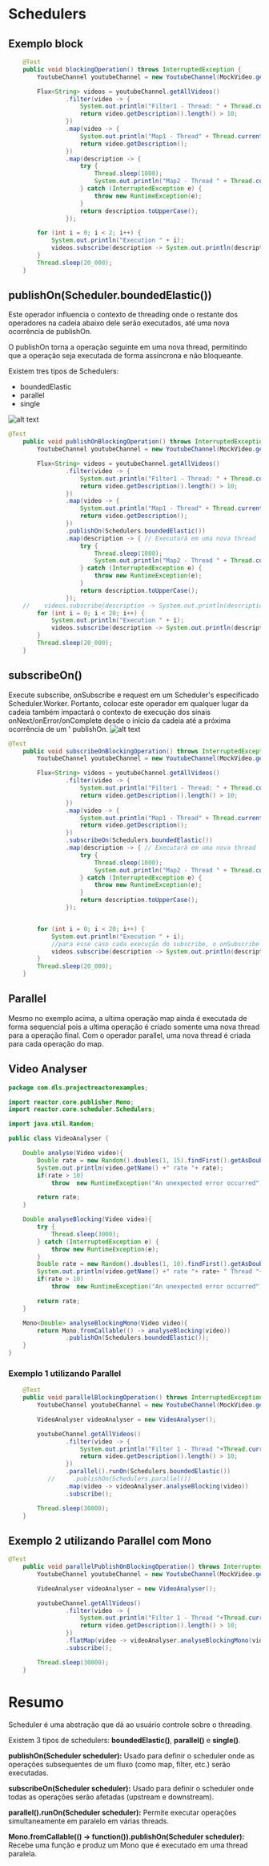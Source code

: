 # Schedulers

## Exemplo block

```java
    @Test
    public void blockingOperation() throws InterruptedException {
        YoutubeChannel youtubeChannel = new YoutubeChannel(MockVideo.generateVideos());

        Flux<String> videos = youtubeChannel.getAllVideos()
                .filter(video -> {
                    System.out.println("Filter1 - Thread: " + Thread.currentThread().getName());
                    return video.getDescription().length() > 10;
                })
                .map(video -> {
                    System.out.println("Map1 - Thread" + Thread.currentThread().getName());
                    return video.getDescription();
                })
                .map(description -> {
                    try {
                        Thread.sleep(1000);
                        System.out.println("Map2 - Thread " + Thread.currentThread().getName());
                    } catch (InterruptedException e) {
                        throw new RuntimeException(e);
                    }
                    return description.toUpperCase();
                });

        for (int i = 0; i < 2; i++) {
            System.out.println("Execution " + i);
            videos.subscribe(description -> System.out.println(description));
        }
        Thread.sleep(20_000);
    }
 ```

## publishOn(Scheduler.boundedElastic())

Este operador influencia o contexto de threading onde o restante dos operadores na cadeia abaixo dele serão executados, até uma nova ocorrência de publishOn.

O publishOn torna a operação seguinte em uma nova thread, permitindo que a operação seja executada de forma assíncrona e não bloqueante.

Existem tres tipos de Schedulers:
- boundedElastic
- parallel
- single

![alt text](image.png)

``` java
@Test
    public void publishOnBlockingOperation() throws InterruptedException {
        YoutubeChannel youtubeChannel = new YoutubeChannel(MockVideo.generateVideos3());

        Flux<String> videos = youtubeChannel.getAllVideos()
                .filter(video -> {
                    System.out.println("Filter1 - Thread: " + Thread.currentThread().getName());
                    return video.getDescription().length() > 10;
                })
                .map(video -> {
                    System.out.println("Map1 - Thread" + Thread.currentThread().getName());
                    return video.getDescription();
                })
                .publishOn(Schedulers.boundedElastic())
                .map(description -> { // Executará em uma nova thread
                    try {
                        Thread.sleep(1000);
                        System.out.println("Map2 - Thread " + Thread.currentThread().getName());
                    } catch (InterruptedException e) {
                        throw new RuntimeException(e);
                    }
                    return description.toUpperCase();
                });
    //    videos.subscribe(description -> System.out.println(description));
        for (int i = 0; i < 20; i++) {
            System.out.println("Execution " + i);
            videos.subscribe(description -> System.out.println(description));
        }
        Thread.sleep(20_000);
    }

```

## subscribeOn()

Execute subscribe, onSubscribe e request em um Scheduler's especificado Scheduler.Worker. Portanto, colocar este operador em qualquer lugar da cadeia também impactará o contexto de execução dos sinais onNext/onError/onComplete desde o início da cadeia até a próxima ocorrência de um ' publishOn.
![alt text](image-1.png)

```java
@Test
    public void subscribeOnBlockingOperation() throws InterruptedException {
        YoutubeChannel youtubeChannel = new YoutubeChannel(MockVideo.generateVideos3());

        Flux<String> videos = youtubeChannel.getAllVideos()
                .filter(video -> {
                    System.out.println("Filter1 - Thread: " + Thread.currentThread().getName());
                    return video.getDescription().length() > 10;
                })
                .map(video -> {
                    System.out.println("Map1 - Thread" + Thread.currentThread().getName());
                    return video.getDescription();
                })
                .subscribeOn(Schedulers.boundedElastic())
                .map(description -> { // Executará em uma nova thread
                    try {
                        Thread.sleep(1000);
                        System.out.println("Map2 - Thread " + Thread.currentThread().getName());
                    } catch (InterruptedException e) {
                        throw new RuntimeException(e);
                    }
                    return description.toUpperCase();
                });


        for (int i = 0; i < 20; i++) {
            System.out.println("Execution " + i);
            //para esse caso cada execução do subscribe, o onSubscribe e request serão executados na thread separada.
            videos.subscribe(description -> System.out.println(description));
        }
        Thread.sleep(20_000);
    }
```

## Parallel

Mesmo no exemplo acima, a ultima operação map ainda é executada de forma sequencial pois a ultima operação é criado somente uma nova thread para a operação final. Com o operador parallel, uma nova thread é criada para cada operação do map.

## Video Analyser

``` java
package com.dls.projectreactorexamples;

import reactor.core.publisher.Mono;
import reactor.core.scheduler.Schedulers;

import java.util.Random;

public class VideoAnalyser {

    Double analyse(Video video){
        Double rate = new Random().doubles(1, 15).findFirst().getAsDouble();
        System.out.println(video.getName() +" rate "+ rate);
        if(rate > 10)
            throw  new RuntimeException("An unexpected error occurred");

        return rate;
    }

    Double analyseBlocking(Video video){
        try {
            Thread.sleep(3000);
        } catch (InterruptedException e) {
            throw new RuntimeException(e);
        }
        Double rate = new Random().doubles(1, 10).findFirst().getAsDouble();
        System.out.println(video.getName() +" rate "+ rate+ " Thread "+Thread.currentThread().getName());
        if(rate > 10)
            throw  new RuntimeException("An unexpected error occurred");

        return rate;
    }

    Mono<Double> analyseBlockingMono(Video video){
        return Mono.fromCallable(() -> analyseBlocking(video))
                .publishOn(Schedulers.boundedElastic());
    }
}
```

### Exemplo 1 utilizando Parallel

```java
    @Test
    public void parallelBlockingOperation() throws InterruptedException {
        YoutubeChannel youtubeChannel = new YoutubeChannel(MockVideo.generateVideos());

        VideoAnalyser videoAnalyser = new VideoAnalyser();

        youtubeChannel.getAllVideos()
                .filter(video -> {
                    System.out.println("Filter 1 - Thread "+Thread.currentThread().getName());
                    return video.getDescription().length() > 10;
                })
                .parallel().runOn(Schedulers.boundedElastic())
           //     .publishOn(Schedulers.parallel())
                .map(video -> videoAnalyser.analyseBlocking(video))
                .subscribe();

        Thread.sleep(30000);
    }
```

## Exemplo 2 utilizando Parallel com Mono

```java
@Test
    public void parallelPublishOnBlockingOperation() throws InterruptedException {
        YoutubeChannel youtubeChannel = new YoutubeChannel(MockVideo.generateVideos());

        VideoAnalyser videoAnalyser = new VideoAnalyser();

        youtubeChannel.getAllVideos()
                .filter(video -> {
                    System.out.println("Filter 1 - Thread "+Thread.currentThread().getName());
                    return video.getDescription().length() > 10;
                })
                .flatMap(video -> videoAnalyser.analyseBlockingMono(video))
                .subscribe();

        Thread.sleep(30000);
    }
```

# Resumo

Scheduler é uma abstração que dá ao usuário controle sobre o threading.

Existem 3 tipos de schedulers: **boundedElastic()**, **parallel()** e **single()**.

**publishOn(Scheduler scheduler):** Usado para definir o scheduler onde as operações subsequentes de um fluxo (como map, filter, etc.) serão executadas.

**subscribeOn(Scheduler scheduler):** Usado para definir o scheduler onde todas as operações serão afetadas (upstream e downstream).

**parallel().runOn(Scheduler scheduler):** Permite executar operações simultaneamente em paralelo em várias threads.

**Mono.fromCallable(() -> function()).publishOn(Scheduler scheduler):** Recebe uma função e produz um Mono que é executado em uma thread paralela.
